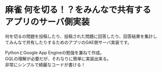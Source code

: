 # 麻雀 何を切る！？をみんなで共有するアプリのサーバ側実装

何を切るの問題を投稿したり、投稿された問題に回答したり、回答結果を集計してみんなで共有したりするためのアプリのGAE側サーバ実装です。

PythonとGoogle App Engineの勉強を兼ねて作成。  
GQLの理解が必要だが、それなりに簡単に実装出来る。  
非常にシンプルで綺麗なコードが書ける！
